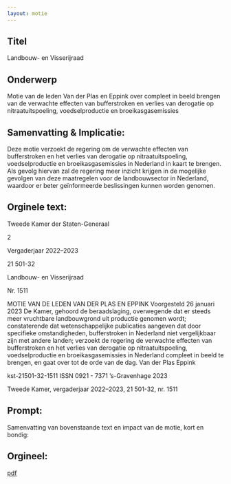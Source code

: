 ```yaml
---
layout: motie
---
```

## Titel
Landbouw- en Visserijraad
## Onderwerp
Motie van de leden Van der Plas en Eppink over compleet in beeld brengen van de verwachte effecten van bufferstroken en verlies van derogatie op nitraatuitspoeling, voedselproductie en broeikasgasemissies
## Samenvatting & Implicatie:

Deze motie verzoekt de regering om de verwachte effecten van bufferstroken en het verlies van derogatie op nitraatuitspoeling, voedselproductie en broeikasgasemissies in Nederland in kaart te brengen. Als gevolg hiervan zal de regering meer inzicht krijgen in de mogelijke gevolgen van deze maatregelen voor de landbouwsector in Nederland, waardoor er beter geïnformeerde beslissingen kunnen worden genomen.
## Orginele text:


Tweede Kamer der Staten-Generaal

2

Vergaderjaar 2022–2023

21 501-32

Landbouw- en Visserijraad

Nr. 1511

MOTIE VAN DE LEDEN VAN DER PLAS EN EPPINK
Voorgesteld 26 januari 2023
De Kamer,
gehoord de beraadslaging,
overwegende dat er steeds meer vruchtbare landbouwgrond uit productie
genomen wordt;
constaterende dat wetenschappelijke publicaties aangeven dat door
specifieke omstandigheden, bufferstroken in Nederland niet vergelijkbaar
zijn met andere landen;
verzoekt de regering de verwachte effecten van bufferstroken en het
verlies van derogatie op nitraatuitspoeling, voedselproductie en broeikasgasemissies in Nederland compleet in beeld te brengen,
en gaat over tot de orde van de dag.
Van der Plas
Eppink

kst-21501-32-1511
ISSN 0921 - 7371
’s-Gravenhage 2023

Tweede Kamer, vergaderjaar 2022–2023, 21 501-32, nr. 1511


## Prompt:
Samenvatting van bovenstaande text en impact van de motie, kort en bondig:

## Orgineel:
[pdf](https://gegevensmagazijn.tweedekamer.nl/OData/v4/2.0/Document(19933144-5735-45da-a67d-beb2a40c03ac)/resource)
